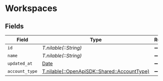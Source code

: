 # Workspaces


## Fields

| Field                                                                              | Type                                                                               | Required                                                                           | Description                                                                        |
| ---------------------------------------------------------------------------------- | ---------------------------------------------------------------------------------- | ---------------------------------------------------------------------------------- | ---------------------------------------------------------------------------------- |
| `id`                                                                               | *T.nilable(::String)*                                                              | :heavy_minus_sign:                                                                 | N/A                                                                                |
| `name`                                                                             | *T.nilable(::String)*                                                              | :heavy_minus_sign:                                                                 | N/A                                                                                |
| `updated_at`                                                                       | [Date](https://ruby-doc.org/stdlib-2.6.1/libdoc/date/rdoc/Date.html)               | :heavy_minus_sign:                                                                 | N/A                                                                                |
| `account_type`                                                                     | [T.nilable(::OpenApiSDK::Shared::AccountType)](../../models/shared/accounttype.md) | :heavy_minus_sign:                                                                 | N/A                                                                                |